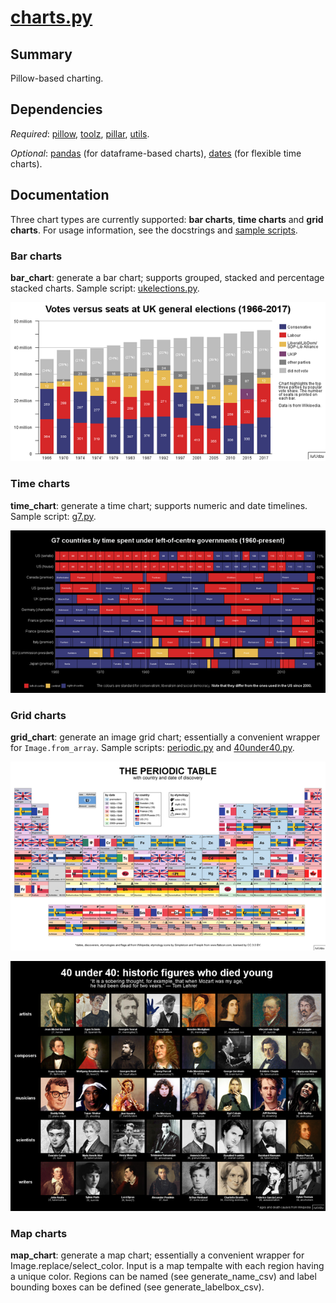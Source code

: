 # [charts.py](charts.py)

## Summary 
Pillow-based charting.
 
## Dependencies
*Required*: [pillow](http://pillow.readthedocs.io/en/4.2.x/index.html), [toolz](http://toolz.readthedocs.io/en/latest/index.html), [pillar](pillar.md), [utils](utils.md).

*Optional*: [pandas](http://pandas.pydata.org/) (for dataframe-based charts), [dates](dates.md) (for flexible time charts).

## Documentation

Three chart types are currently supported: **bar charts**, **time charts** and **grid charts**. For usage information, see the docstrings and [sample scripts](dataviz/).

### Bar charts

**bar_chart**: generate a bar chart; supports grouped, stacked and percentage stacked charts. Sample script: [ukelections.py](dataviz/ukelections.py).

![uk elections bar chart](images/chart_elections.png)

### Time charts

**time_chart**: generate a time chart; supports numeric and date timelines. Sample script: [g7.py](dataviz/g7.py).

![time chart example](images/chart_g7.png)

### Grid charts

**grid_chart**: generate an image grid chart; essentially a convenient wrapper for `Image.from_array`. Sample scripts: [periodic.py](dataviz/periodic.py) and [40under40.py](dataviz/40under40.py).

![grid chart example](images/chart_periodic.png)

![grid chart example](images/chart_40under40.png)

### Map charts

**map_chart**: generate a map chart; essentially a convenient wrapper for Image.replace/select_color. Input is a map tempalte with each region having a unique color. Regions can be named (see generate_name_csv) and label bounding boxes can be defined (see generate_labelbox_csv).